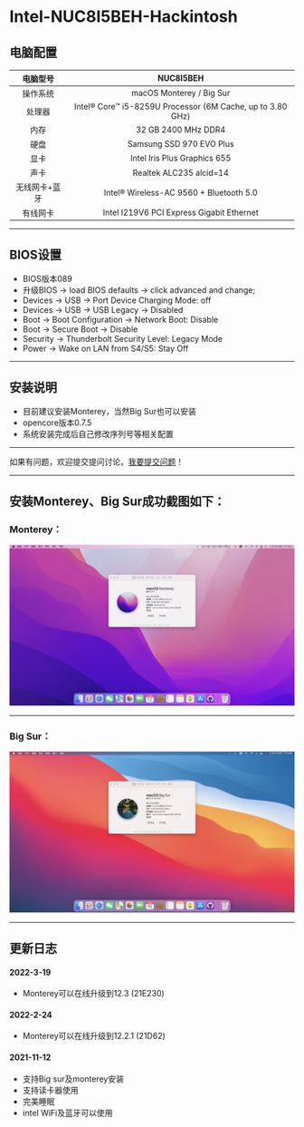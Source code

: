 # Intel-NUC8I5BEH-Hackintosh
## 电脑配置
| 电脑型号 | NUC8I5BEH |
| :----: | :----:  | 
| 操作系统 | macOS Monterey / Big Sur  |
| 处理器 | Intel® Core™ i5-8259U Processor (6M Cache, up to 3.80 GHz) |
| 内存| 32 GB 2400 MHz DDR4 |
| 硬盘 | Samsung SSD 970 EVO Plus |
| 显卡 | Intel Iris Plus Graphics 655 |
| 声卡 | Realtek ALC235 alcid=14 |
| 无线网卡+蓝牙	 | Intel® Wireless-AC 9560 + Bluetooth 5.0 |
| 有线网卡 | Intel I219V6 PCI Express Gigabit Ethernet |	
***
## BIOS设置
- BIOS版本089
- 升级BIOS -> load BIOS defaults -> click advanced and change;
- Devices -> USB -> Port Device Charging Mode: off
- Devices -> USB -> USB Legacy -> Disabled
- Boot -> Boot Configuration -> Network Boot: Disable
- Boot -> Secure Boot -> Disable
- Security -> Thunderbolt Security Level: Legacy Mode
- Power -> Wake on LAN from S4/S5: Stay Off
***
## 安装说明
- 目前建议安装Monterey，当然Big Sur也可以安装
- opencore版本0.7.5
- 系统安装完成后自己修改序列号等相关配置
***
如果有问题，欢迎提交提问讨论，[我要提交问题](https://github.com/Shaw-fung/Intel-NUC8I5BEH-Hackintosh/issues/new)！
***
## 安装Monterey、Big Sur成功截图如下：
### Monterey：
![avatar](https://github.com/Shaw-fung/Intel-NUC8I5BEH-Hackintosh/blob/main/screenshots/Monterey.png?raw=ture)
***
### Big Sur：
![avatar](https://github.com/Shaw-fung/Intel-NUC8I5BEH-Hackintosh/blob/main/screenshots/Big%20Sur.png?raw=true)
****
## 更新日志
#### 2022-3-19
- Monterey可以在线升级到12.3 (21E230)
#### 2022-2-24
- Monterey可以在线升级到12.2.1 (21D62)
#### 2021-11-12
- 支持Big sur及monterey安装
- 支持读卡器使用
- 完美睡眠
- intel WiFi及蓝牙可以使用
